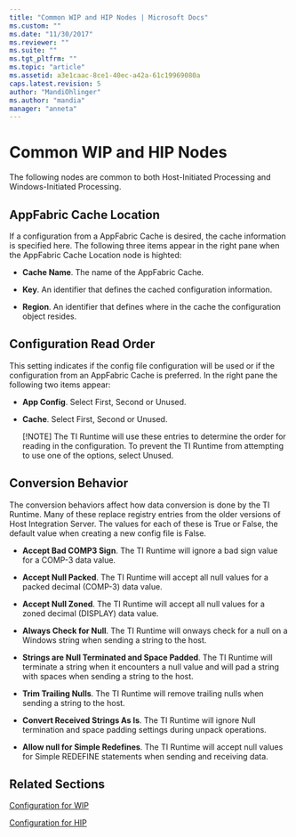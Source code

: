 ```yaml
---
title: "Common WIP and HIP Nodes | Microsoft Docs"
ms.custom: ""
ms.date: "11/30/2017"
ms.reviewer: ""
ms.suite: ""
ms.tgt_pltfrm: ""
ms.topic: "article"
ms.assetid: a3e1caac-8ce1-40ec-a42a-61c19969080a
caps.latest.revision: 5
author: "MandiOhlinger"
ms.author: "mandia"
manager: "anneta"
---
```

# Common WIP and HIP Nodes
The following nodes are common to both Host-Initiated Processing and Windows-Initiated Processing.

## **AppFabric Cache Location**

If a configuration from a AppFabric Cache is desired, the cache information is specified here. The following three items appear in the right pane when the AppFabric Cache Location node is highted:

- **Cache Name**. The name of the AppFabric Cache.

- **Key**. An identifier that defines the cached configuration information.

- **Region**. An identifier that defines where in the cache the configuration object resides.

## **Configuration Read Order**

This setting indicates if the config file configuration will be used or if the configuration from an AppFabric Cache is preferred.  In the right pane the following two items appear:

- **App Config**.  Select First, Second or Unused.

- **Cache**.  Select First, Second or Unused.

   [!NOTE] The TI Runtime will use these entries to determine the order for reading in the configuration. To prevent the TI Runtime from attempting to use one of the options, select Unused.
   
## **Conversion Behavior**

The conversion behaviors affect how data conversion is done by the TI Runtime. Many of these replace registry entries from the older versions of Host Integration Server.  The values for each of these is True or False, the default value when creating a new config file is False.
- **Accept Bad COMP3 Sign**. The TI Runtime will ignore a bad sign value for a COMP-3 data value.

- **Accept Null Packed**. The TI Runtime will accept all null values for a packed decimal (COMP-3) data value.
- **Accept Null Zoned**. The TI Runtime will accept all null values for a zoned decimal (DISPLAY) data value.
- **Always Check for Null**. The TI Runtime will onways check for a null on a Windows string when sending a string to the host.
- **Strings are Null Terminated and Space Padded**. The TI Runtime will terminate a string when it encounters a null value and will pad a string with spaces when sending a string to the host.
- **Trim Trailing Nulls**. The TI Runtime will remove trailing nulls when sending a string to the host.
- **Convert Received Strings As Is**. The TI Runtime will ignore Null termination and space padding settings during unpack operations.
- **Allow null for Simple Redefines**. The TI Runtime will accept null values for Simple REDEFINE statements when sending and receiving data.
## Related Sections
 [Configuration for WIP](../core/configuration-for-wip.md)
 
 [Configuration for HIP](../core/configuration-for-hip.md)